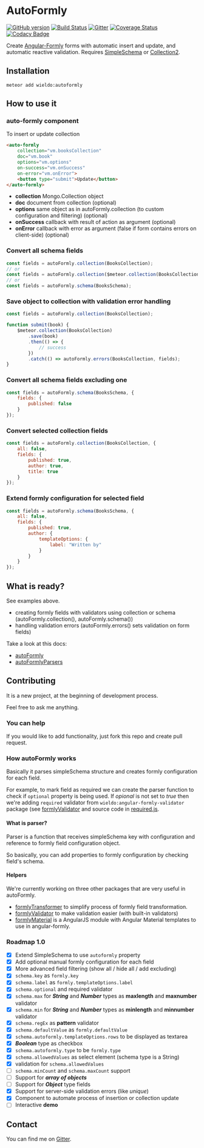 AutoFormly
==========

[![GitHub version](https://badge.fury.io/gh/wieldo%2Fmeteor-autoformly.svg)](https://badge.fury.io/gh/wieldo%2Fmeteor-autoformly)
[![Build Status](https://travis-ci.org/wieldo/meteor-autoformly.svg)](https://travis-ci.org/wieldo/meteor-autoformly) 
[![Gitter](https://badges.gitter.im/Join%20Chat.svg)](https://gitter.im/wieldo/meteor-autoformly?utm_source=badge&utm_medium=badge&utm_campaign=pr-badge&utm_content=badge)
[![Coverage Status](https://coveralls.io/repos/wieldo/meteor-autoformly/badge.svg?branch=master&service=github)](https://coveralls.io/github/wieldo/meteor-autoformly?branch=master)
[![Codacy Badge](https://api.codacy.com/project/badge/grade/b55750daf3c6417caf63154da85a9eae)](https://www.codacy.com/app/mys-sterowiec/meteor-autoformly)

Create [Angular-Formly] forms with automatic insert and update, and automatic reactive validation. Requires [SimpleSchema] or [Collection2].

## Installation

```
meteor add wieldo:autoformly
```

## How to use it

### auto-formly component

To insert or update collection
```html
<auto-formly
    collection="vm.booksCollection"
    doc="vm.book"
    options="vm.options"
    on-success="vm.onSuccess"
    on-error="vm.onError">
    <button type="submit">Update</button>
</auto-formly>
```

- **collection** Mongo.Collection object
- **doc** document from collection (optional)
- **options** same object as in autoFormly.collection (to custom configuration and filtering) (optional)
- **onSuccess** callback with result of action as argument (optional)
- **onError** callback with error as argument (false if form contains errors on client-side) (optional)

### Convert all schema fields

```javascript
const fields = autoFormly.collection(BooksCollection);
// or
const fields = autoFormly.collection($meteor.collection(BooksCollection);
// or
const fields = autoFormly.schema(BooksSchema);
```

### Save object to collection with validation error handling

```javascript
const fields = autoFormly.collection(BooksCollection);

function submit(book) {
    $meteor.collection(BooksCollection)
        .save(book)
        .then(() => {
            // success
        })
        .catch(() => autoFormly.errors(BooksCollection, fields);
}
```

### Convert all schema fields excluding one
```javascript
const fields = autoFormly.schema(BooksSchema, {
    fields: {
        published: false
    }
});
```

### Convert selected collection fields
```javascript
const fields = autoFormly.collection(BooksCollection, {
    all: false,
    fields: {
        published: true,
        author: true,
        title: true
    }
});
```

### Extend formly configuration for selected field

```javascript
const fields = autoFormly.schema(BooksSchema, {
    all: false,
    fields: {
        published: true,
        author: {
            templateOptions: {
                label: "Written by"
            }
        }
    }
});
```

## What is ready?

See examples above.

- creating formly fields with validators using collection or schema (autoFormly.collection(), autoFormly.schema())
- handling validation errors (autoFormly.errors() sets validation on form fields)

Take a look at this docs:

- [autoFormly]
- [autoFormlyParsers]

## Contributing
It is a new project, at the beginning of development process.

Feel free to ask me anything.

### You can help
If you would like to add functionality, just fork this repo and create pull request.

### How autoFormly works
Basically it parses simpleSchema structure and creates formly configuration for each field.

For example, to mark field as required we can create the parser function to check if `optional` property is being used.
If _opional_ is not set to _true_ then we're adding `required` validator from `wieldo:angular-formly-validator` package 
(see [formlyValidator] and source code in [required.js](lib/client/parsers/validators/required.js).

#### What is parser?
Parser is a function that receives simpleSchema key with configuration and reference to formly field configuration object.

So basically, you can add properties to formly configuration by checking field's schema.

#### Helpers
We're currently working on three other packages that are very useful in autoFormly.

- [formlyTransformer] to simplify process of formly field transformation.
- [formlyValidator] to make validation easier (with built-in validators)
- [formlyMaterial] is a AngularJS module with Angular Material templates to use in angular-formly.

### Roadmap 1.0

- [x] Extend SimpleSchema to use `autoformly` property
- [x] Add optional manual formly configuration for each field
- [x] More advanced field filtering (show all / hide all / add excluding)
- [x] `schema.key` as `formly.key`
- [x] `schema.label` as `formly.templateOptions.label`
- [x] `schema.optional` and required validator
- [x] `schema.max` for **_String_** and **_Number_** types as **maxlength** and **maxnumber** validator
- [x] `schema.min` for **_String_** and **_Number_** types as **minlength** and **minnumber** validator
- [x] `schema.regEx` as **pattern** validator
- [x] `schema.defaultValue` as `formly.defaultValue`
- [x] `schema.autoformly.templateOptions.rows` to be displayed as textarea
- [x] **_Boolean_** type as checkbox
- [x] `schema.autoformly.type` to be `formly.type`
- [x] `schema.allowedValues` as select element (schema type is a String)
- [x] validation for `schema.allowedValues`
- [ ] `schema.minCount` and `schema.maxCount` support
- [ ] Support for **_array of objects_**
- [ ] Support for **_Object_** type fields
- [x] Support for server-side validation errors (like _unique_)
- [x] Component to automate process of insertion or collection update
- [ ] Interactive **demo**

## Contact
You can find me on [Gitter].


[Angular-Formly]: http://angular-formly.com
[SimpleSchema]: http://github.com/aldeed/meteor-simple-schema
[Collection2]: http://github.com/aldeed/meteor-collection2
[AutoForm]: http://github.com/aldeed/meteor-autoform
[Gitter]: https://gitter.im/wieldo/meteor-autoformly

[autoFormly]: docs/auto-formly.md
[autoFormlyParsers]: docs/auto-formly-parsers.md

[formlyValidator]: http://github.com/wieldo/angular-formly-validator
[formlyTransformer]: http://github.com/wieldo/angular-formly-transformer
[formlyMaterial]: http://github.com/wieldo/angular-formly-templates-material